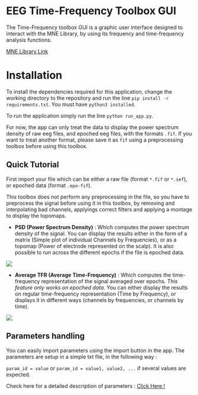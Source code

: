 # EEG Time-Frequency Toolbox GUI

The Time-Frequency toolbox GUI is a graphic user interface designed to interact with the MNE Library, by using its frequency and time-frequency analysis functions. 

[MNE Library Link](https://martinos.org/mne/dev/index.html)

# Installation

To install the dependencies required for this application, change the working directory to the repository and run the line `pip install -r requirements.txt`. You must have `python3 installed`.

To run the application simply run the line `python run_app.py`.

For now, the app can only treat the data to display the power spectrum density of raw eeg files, and epoched eeg files, with the formats `.fif`. If you want to treat another format, please save it as `fif` using a preprocessing toolbox before using this toolbox.

## Quick Tutorial

First import your file which can be either a raw file (format `*.fif` or `*.sef`), or epoched data (format `.epo-fif`).

This toolbox does not perform any preprocessing in the file, so you have to preprocess the signal before using it in this toolbox, by removing and interpolating bad channels, applyings correct filters and applying a montage to display the topomaps.


 * **PSD (Power Spectrum Density)** : Which computes the power spectrum density of the signal. You can display the results either in the form of a matrix (Simple plot of individual Channels by Frequencies), or as a topomap (Power of electrode represented on the scalp). It is also possible to run across the different epochs if the file is epoched data.

  ![](https://github.com/fcbg-hnp/eeg-timeFreqToolbox/blob/master/assets/psdwindow.png)

 * **Average TFR (Average Time-Frequency)** : Which computes the time-frequency representation of the signal averaged over epochs. *This feature only works on epoched data*. You can either display the results on regular time-frequency representation (Time by Frequency), or displays it in different ways (channels by frequencies, or channels by time).

  ![](https://github.com/fcbg-hnp/eeg-timeFreqToolbox/blob/master/assets/tfrwindow.png )


## Parameters handling

You can easily import parameters using the import button in the app. The parameters are setup in a simple txt file, in the following way :

`param_id = value` or `param_id = value1, value2, ...` if several values are expected.

Check here for a detailed description of parameters : [Click Here !](https://github.com/fcbg-hnp/eeg-timeFreqToolbox/help_parameters.md)
